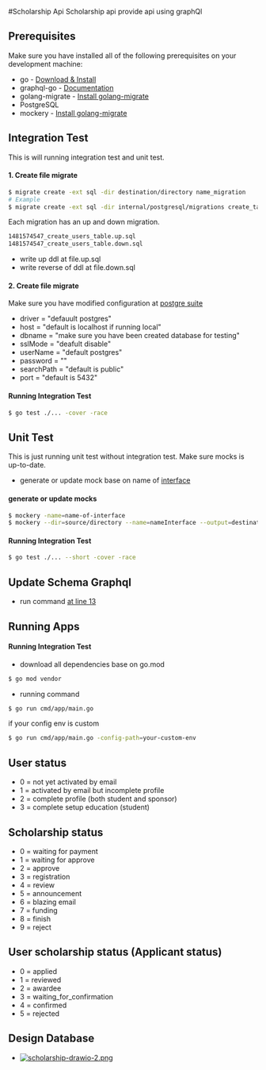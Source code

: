 #Scholarship Api
Scholarship api provide api using graphQl

## Prerequisites
Make sure you have installed all of the following prerequisites on your development machine:
* go - [Download & Install](https://go.dev/dl/)
* graphql-go - [Documentation](https://github.com/graph-gophers/graphql-go)
* golang-migrate - [Install golang-migrate](https://github.com/golang-migrate/migrate)
* PostgreSQL
* mockery - [Install golang-migrate](https://github.com/vektra/mockery)


## Integration Test
This is will running integration test and unit test.
#### 1. Create file migrate
```bash
$ migrate create -ext sql -dir destination/directory name_migration
# Example
$ migrate create -ext sql -dir internal/postgresql/migrations create_table_applicant_score
```

Each migration has an up and down migration.
```bash
1481574547_create_users_table.up.sql
1481574547_create_users_table.down.sql
```
* write up ddl at file.up.sql
* write reverse of ddl at file.down.sql

#### 2. Create file migrate
Make sure you have modified configuration at [postgre suite](./internal/postgresql/postgre_suite.go)
* driver     = "defauult postgres"
* host       = "default is localhost if running local"
* dbname     = "make sure you have been created database for testing"
* sslMode    = "deafult disable"
* userName   = "default postgres"
* password   = ""
* searchPath = "default is public"
* port       = "default is 5432"


#### Running Integration Test
```bash
$ go test ./... -cover -race
```

## Unit Test
This is just running unit test without integration test. Make sure mocks is up-to-date.
* generate or update mock base on name of [interface](src/business/contract.go)
#### generate or update mocks
```bash
$ mockery -name=name-of-interface
$ mockery --dir=source/directory --name=nameInterface --output=destination/directory
```
#### Running Integration Test
```bash
$ go test ./... --short -cover -race
```

## Update Schema Graphql
* run command [at line 13](./internal/graphql/schema/schema.go)


## Running Apps
#### Running Integration Test
* download all dependencies base on go.mod
```bash
$ go mod vendor
```
* running command
```bash
$ go run cmd/app/main.go
```

if your config env is custom
```bash
$ go run cmd/app/main.go -config-path=your-custom-env
```

## User status
- 0 = not yet activated by email
- 1 = activated by email but incomplete profile
- 2 = complete profile (both student and sponsor)
- 3 = complete setup education (student)

## Scholarship status
- 0 = waiting for payment
- 1 = waiting for approve
- 2 = approve
- 3 = registration
- 4 = review
- 5 = announcement
- 6 = blazing email
- 7 = funding
- 8 = finish
- 9 = reject

## User scholarship status (Applicant status)
- 0 = applied
- 1 = reviewed
- 2 = awardee
- 3 = waiting_for_confirmation
- 4 = confirmed
- 5 = rejected


## Design Database
- [![scholarship-drawio-2.png](https://i.postimg.cc/SNY7xgSd/scholarship-drawio-2.png)](https://postimg.cc/kB9tjFtR)